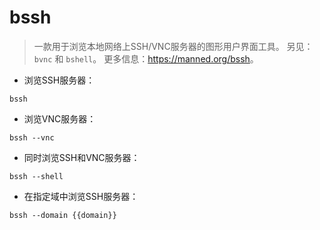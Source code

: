 # bssh

> 一款用于浏览本地网络上SSH/VNC服务器的图形用户界面工具。
> 另见：`bvnc` 和 `bshell`。
> 更多信息：<https://manned.org/bssh>。

- 浏览SSH服务器：

`bssh`

- 浏览VNC服务器：

`bssh --vnc`

- 同时浏览SSH和VNC服务器：

`bssh --shell`

- 在指定域中浏览SSH服务器：

`bssh --domain {{domain}}`